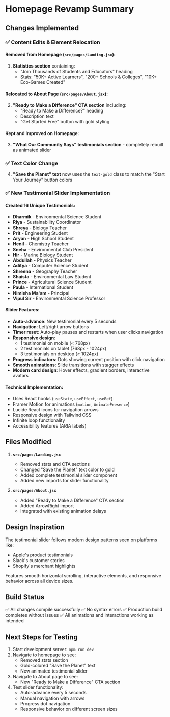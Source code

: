 # Homepage Revamp Summary

## Changes Implemented

### ✅ Content Edits & Element Relocation

#### Removed from Homepage (`src/pages/Landing.jsx`):
1. **Statistics section** containing:
   - "Join Thousands of Students and Educators" heading
   - Stats: "50K+ Active Learners", "200+ Schools & Colleges", "10K+ Eco-Games Created"

#### Relocated to About Page (`src/pages/About.jsx`):
2. **"Ready to Make a Difference" CTA section** including:
   - "Ready to Make a Difference?" heading
   - Description text
   - "Get Started Free" button with gold styling

#### Kept and Improved on Homepage:
3. **"What Our Community Says" testimonials section** - completely rebuilt as animated slider

### ✅ Text Color Change
4. **"Save the Planet" text** now uses the `text-gold` class to match the "Start Your Journey" button colors

### ✅ New Testimonial Slider Implementation

#### Created 16 Unique Testimonials:
- **Dharmik** - Environmental Science Student
- **Riya** - Sustainability Coordinator  
- **Shreya** - Biology Teacher
- **Prit** - Engineering Student
- **Aryan** - High School Student
- **Henil** - Chemistry Teacher
- **Sneha** - Environmental Club President
- **Hir** - Marine Biology Student
- **Abdullah** - Physics Teacher
- **Aditya** - Computer Science Student
- **Shreena** - Geography Teacher
- **Shaista** - Environmental Law Student
- **Prince** - Agricultural Science Student
- **Paula** - International Student
- **Nimisha Ma'am** - Principal
- **Vipul Sir** - Environmental Science Professor

#### Slider Features:
- **Auto-advance**: New testimonial every 5 seconds
- **Navigation**: Left/right arrow buttons
- **Timer reset**: Auto-play pauses and restarts when user clicks navigation
- **Responsive design**: 
  - 1 testimonial on mobile (< 768px)
  - 2 testimonials on tablet (768px - 1024px) 
  - 3 testimonials on desktop (≥ 1024px)
- **Progress indicators**: Dots showing current position with click navigation
- **Smooth animations**: Slide transitions with stagger effects
- **Modern card design**: Hover effects, gradient borders, interactive avatars

#### Technical Implementation:
- Uses React hooks (`useState`, `useEffect`, `useRef`)
- Framer Motion for animations (`motion`, `AnimatePresence`)
- Lucide React icons for navigation arrows
- Responsive design with Tailwind CSS
- Infinite loop functionality
- Accessibility features (ARIA labels)

## Files Modified

1. **`src/pages/Landing.jsx`**
   - Removed stats and CTA sections
   - Changed "Save the Planet" text color to gold
   - Added complete testimonial slider component
   - Added new imports for slider functionality

2. **`src/pages/About.jsx`**
   - Added "Ready to Make a Difference" CTA section
   - Added ArrowRight import
   - Integrated with existing animation delays

## Design Inspiration
The testimonial slider follows modern design patterns seen on platforms like:
- Apple's product testimonials
- Slack's customer stories
- Shopify's merchant highlights

Features smooth horizontal scrolling, interactive elements, and responsive behavior across all device sizes.

## Build Status
✅ All changes compile successfully
✅ No syntax errors
✅ Production build completes without issues
✅ All animations and interactions working as intended

## Next Steps for Testing
1. Start development server: `npm run dev`
2. Navigate to homepage to see:
   - Removed stats section
   - Gold-colored "Save the Planet" text
   - New animated testimonial slider
3. Navigate to About page to see:
   - New "Ready to Make a Difference" CTA section
4. Test slider functionality:
   - Auto-advance every 5 seconds
   - Manual navigation with arrows
   - Progress dot navigation
   - Responsive behavior on different screen sizes